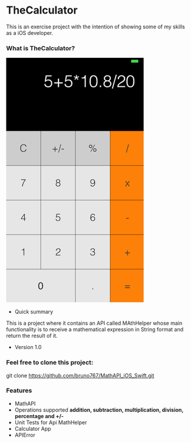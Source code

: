 # TheCalculator #

This is an exercise project with the intention of showing some of my skills as a iOS developer.


### What is TheCalculator? ###

![TheCalculator](https://raw.githubusercontent.com/bruno767/MathAPI_iOS_Swift/master/SimulatorScreenShot.png)

* Quick summary   

This is a project where it contains an API called MAthHelper whose main functionality is to receive a mathematical expression in String format and return the result of it.

* Version 1.0

### Feel free to clone this project: ###

git clone https://github.com/bruno767/MathAPI_iOS_Swift.git

### Features ###

* MathAPI
* Operations supported **addition, subtraction, multiplication, division, percentage and  +/-**
* Unit Tests for Api MathHelper
* Calculator App
* APIError

